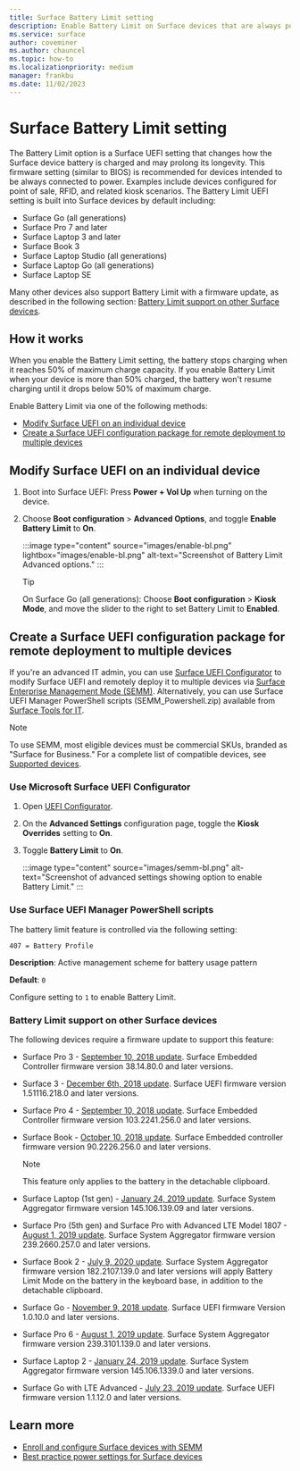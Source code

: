 ```yaml
---
title: Surface Battery Limit setting 
description: Enable Battery Limit on Surface devices that are always powered on such as in kiosk scenarios. Battery Limit is a UEFI setting that changes how the Surface device battery is charged and may prolong its longevity.
ms.service: surface
author: coveminer
ms.author: chauncel
ms.topic: how-to
ms.localizationpriority: medium
manager: frankbu
ms.date: 11/02/2023
---
```


# Surface Battery Limit setting

The Battery Limit option is a Surface UEFI setting that changes how the Surface device battery is charged and may prolong its longevity. This firmware setting (similar to BIOS) is recommended for devices intended to be always connected to power. Examples include devices configured for point of sale, RFID, and related kiosk scenarios. The Battery Limit UEFI setting is built into Surface devices by default including:

- Surface Go (all generations)
- Surface Pro 7 and later
- Surface Laptop 3 and later
- Surface Book 3
- Surface Laptop Studio (all generations)
- Surface Laptop Go (all generations)
- Surface Laptop SE

Many other devices also support Battery Limit with a firmware update, as described in the following section: [Battery Limit support on other Surface devices](#battery-limit-support-on-other-surface-devices).

## How it works

When you enable the Battery Limit setting, the battery stops charging when it reaches 50% of maximum charge capacity. If you enable Battery Limit when your device is more than 50% charged, the battery won't resume charging until it drops below 50% of maximum charge.

Enable Battery Limit via one of the following methods:

- [Modify Surface UEFI on an individual device](#modify-surface-uefi-on-an-individual-device)
- [Create a Surface UEFI configuration package for remote deployment to multiple devices](#create-a-surface-uefi-configuration-package-for-remote-deployment-to-multiple-devices)

## Modify Surface UEFI on an individual device

1. Boot into Surface UEFI: Press **Power + Vol Up** when turning on the device.
2. Choose **Boot configuration** > **Advanced Options**, and toggle **Enable Battery Limit** to **On**.

   :::image type="content" source="images/enable-bl.png" lightbox="images/enable-bl.png" alt-text="Screenshot of Battery Limit Advanced options." :::

   > [!TIP]
   > On Surface Go (all generations): Choose **Boot configuration** > **Kiosk Mode**, and move the slider to the right to set Battery Limit to **Enabled**.  

## Create a Surface UEFI configuration package for remote deployment to multiple devices

If you're an advanced IT admin, you can use [Surface UEFI Configurator](enroll-and-configure-surface-devices-with-semm.md) to modify Surface UEFI and remotely deploy it to multiple devices via [Surface Enterprise Management Mode (SEMM)](surface-enterprise-management-mode.md). Alternatively, you can use Surface UEFI Manager PowerShell scripts (SEMM_Powershell.zip) available from [Surface Tools for IT](https://www.microsoft.com/download/details.aspx?id=46703).

> [!NOTE]
> To use SEMM, most eligible devices must be commercial SKUs, branded as "Surface for Business." For a complete list of compatible devices, see [Supported devices](/surface/surface-enterprise-management-mode#supported-devices).

### Use Microsoft Surface UEFI Configurator

1. Open [UEFI Configurator](enroll-and-configure-surface-devices-with-semm.md).
2. On the **Advanced Settings** configuration page, toggle the **Kiosk Overrides** setting to **On**.
3. Toggle **Battery Limit** to **On**.

   :::image type="content" source="images/semm-bl.png" alt-text="Screenshot of advanced settings showing option to enable Battery Limit." :::

### Use Surface UEFI Manager PowerShell scripts

The battery limit feature is controlled via the following setting:  

`407 = Battery Profile`

**Description**:  Active management scheme for battery usage pattern

**Default**:  `0`

Configure setting to `1` to enable Battery Limit.

### Battery Limit support on other Surface devices

The following devices require a firmware update to support this feature:

- Surface Pro 3 - [September 10, 2018 update](https://support.microsoft.com/surface/surface-pro-3-update-history-78dc8c2a-97ba-fd87-f24f-ed76e8a66a38). Surface Embedded Controller firmware version 38.14.80.0 and later versions.
- Surface 3 - [December 6th, 2018 update](https://support.microsoft.com/surface/surface-3-update-history-5d86a7bc-03f7-2d27-d858-e90ce637fb52). Surface UEFI firmware version 1.51116.218.0 and later versions.
- Surface Pro 4 - [September 10, 2018 update](https://support.microsoft.com/surface/surface-pro-4-update-history-bc6b3a9b-a2a7-5d29-7590-46290d69218b). Surface Embedded Controller firmware version 103.2241.256.0 and later versions.
- Surface Book - [October 10, 2018 update](https://support.microsoft.com/surface/surface-book-update-history-3c36b18d-1261-2cfa-4ae8-67e1a84bb175). Surface Embedded controller firmware version 90.2226.256.0 and later versions.

  > [!NOTE]
  > This feature only applies to the battery in the detachable clipboard.

- Surface Laptop (1st gen) - [January 24, 2019 update](https://support.microsoft.com/surface/surface-laptop-1st-gen-update-history-0f7552c1-3476-a9e3-7cdb-e176102d1b6d). Surface System Aggregator firmware version 145.106.139.09 and later versions.
- Surface Pro (5th gen) and Surface Pro with Advanced LTE Model 1807 - [August 1, 2019 update](https://support.microsoft.com/surface/surface-pro-5th-gen-update-history-5203144a-90c1-63df-ce0b-7ec7ff32ff10). Surface System Aggregator firmware version 239.2660.257.0 and later versions.
- Surface Book 2 - [July 9, 2020 update](https://support.microsoft.com/help/4055398). Surface System Aggregator firmware version 182.2107.139.0 and later versions will apply Battery Limit Mode on the battery in the keyboard base, in addition to the detachable clipboard.
- Surface Go - [November 9, 2018 update](https://support.microsoft.com/surface/surface-go-update-history-c069f02e-5025-54b6-5fc1-2f5567783510). Surface UEFI firmware Version 1.0.10.0 and later versions.
- Surface Pro 6 - [August 1, 2019 update](https://support.microsoft.com/surface/surface-pro-6-update-history-1c611758-6d57-0a45-047b-ac358460033d). Surface System Aggregator firmware version 239.3101.139.0 and later versions.
- Surface Laptop 2 - [January 24, 2019 update](https://support.microsoft.com/surface/surface-laptop-2-update-history-33ead443-0d84-54ab-c22f-66c3e4cca855). Surface System Aggregator firmware version 145.106.1339.0 and later versions.
- Surface Go with LTE Advanced - [July 23, 2019 update](https://support.microsoft.com/surface/surface-go-update-history-c069f02e-5025-54b6-5fc1-2f5567783510). Surface UEFI firmware version 1.1.12.0 and later versions.

## Learn more

- [Enroll and configure Surface devices with SEMM](enroll-and-configure-surface-devices-with-semm.md)
- [Best practice power settings for Surface devices](maintain-optimal-power-settings-on-Surface-devices.md)
